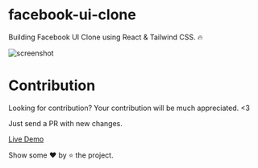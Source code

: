 # facebook-ui-clone

Building Facebook UI Clone using React & Tailwind CSS. 🔥

<img src="https://repository-images.githubusercontent.com/295202619/a69feb00-ce17-11eb-99c0-88a325f87bf9" alt="screenshot"/>

# Contribution

Looking for contribution? Your contribution will be much appreciated. <3

Just send a PR with new changes.

[Live Demo](https://facebook-clone-f.netlify.app/)

Show some ❤️ by ⭐ the project.
